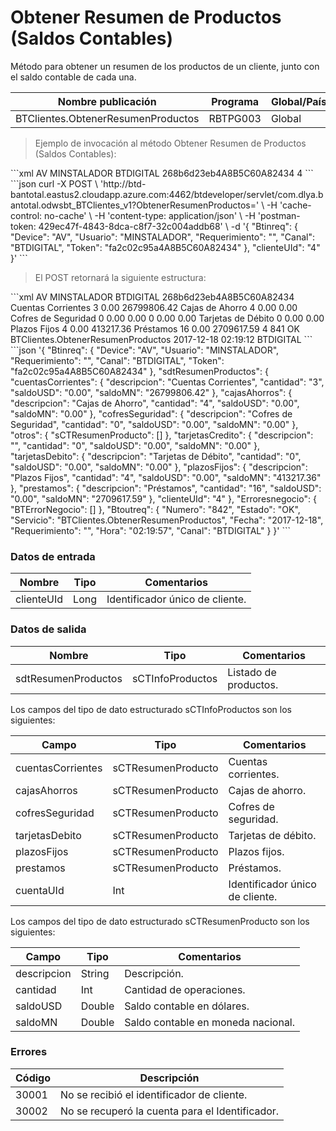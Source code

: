 # Obtener Resumen de Productos (Saldos Contables) 

Método para obtener un resumen de los productos de un cliente, junto con el saldo contable de cada una. 

Nombre publicación | Programa | Global/País 
--------- | ----------- | ----------- 
BTClientes.ObtenerResumenProductos | RBTPG003 | Global 

> Ejemplo de invocación al método Obtener Resumen de Productos (Saldos Contables): 

<code-group> 
<code-block title="XML" active> 
```xml 
<soapenv:Envelope xmlns:soapenv="http://schemas.xmlsoap.org/soap/envelope/" xmlns:bts="http://uy.com.dlya.bantotal/BTSOA/"> 
   <soapenv:Header/> 
   <soapenv:Body> 
      <bts:BTClientes.ObtenerResumenProductos> 
         <bts:Btinreq> 
            <bts:Device>AV</bts:Device> 
            <bts:Usuario>MINSTALADOR</bts:Usuario> 
            <bts:Requerimiento/> 
            <bts:Canal>BTDIGITAL</bts:Canal> 
            <bts:Token>268b6d23eb4A8B5C60A82434</bts:Token> 
         </bts:Btinreq> 
         <bts:clienteUId>4</bts:clienteUId> 
      </bts:BTClientes.ObtenerResumenProductos> 
   </soapenv:Body> 
</soapenv:Envelope> 
``` 
</code-block> 

<code-block title="JSON"> 
```json 
curl -X POST \ 
  'http://btd-bantotal.eastus2.cloudapp.azure.com:4462/btdeveloper/servlet/com.dlya.bantotal.odwsbt_BTClientes_v1?ObtenerResumenProductos=' \ 
  -H 'cache-control: no-cache' \ 
  -H 'content-type: application/json' \ 
  -H 'postman-token: 429ec47f-4843-8dca-c8f7-32c004addb68' \ 
  -d '{ 
	"Btinreq": { 
		"Device": "AV", 
		"Usuario": "MINSTALADOR", 
		"Requerimiento": "", 
		"Canal": "BTDIGITAL", 
		"Token": "fa2c02c95a4A8B5C60A82434" 
	}, 
    "clienteUId": "4" 
}' 
``` 
</code-block> 
</code-group> 

> El POST retornará la siguiente estructura: 

<code-group> 
<code-block title="XML" active> 
```xml 
<SOAP-ENV:Envelope xmlns:SOAP-ENV="http://schemas.xmlsoap.org/soap/envelope/" xmlns:xsd="http://www.w3.org/2001/XMLSchema" xmlns:SOAP-ENC="http://schemas.xmlsoap.org/soap/encoding/" xmlns:xsi="http://www.w3.org/2001/XMLSchema-instance"> 
   <SOAP-ENV:Body> 
      <BTClientes.ObtenerResumenProductosResponse xmlns="http://uy.com.dlya.bantotal/BTSOA/"> 
         <Btinreq> 
            <Device>AV</Device> 
            <Usuario>MINSTALADOR</Usuario> 
            <Requerimiento/> 
            <Canal>BTDIGITAL</Canal> 
            <Token>268b6d23eb4A8B5C60A82434</Token> 
         </Btinreq> 
         <sdtResumenProductos> 
            <cuentasCorrientes> 
               <descripcion>Cuentas Corrientes</descripcion> 
               <cantidad>3</cantidad> 
               <saldoUSD>0.00</saldoUSD> 
               <saldoMN>26799806.42</saldoMN> 
            </cuentasCorrientes> 
            <cajasAhorros> 
               <descripcion>Cajas de Ahorro</descripcion> 
               <cantidad>4</cantidad> 
               <saldoUSD>0.00</saldoUSD> 
               <saldoMN>0.00</saldoMN> 
            </cajasAhorros> 
            <cofresSeguridad> 
               <descripcion>Cofres de Seguridad</descripcion> 
               <cantidad>0</cantidad> 
               <saldoUSD>0.00</saldoUSD> 
               <saldoMN>0.00</saldoMN> 
            </cofresSeguridad> 
            <otros></otros> 
            <tarjetasCredito> 
               <descripcion/> 
               <cantidad>0</cantidad> 
               <saldoUSD>0.00</saldoUSD> 
               <saldoMN>0.00</saldoMN> 
            </tarjetasCredito> 
            <tarjetasDebito> 
               <descripcion>Tarjetas de Débito</descripcion> 
               <cantidad>0</cantidad> 
               <saldoUSD>0.00</saldoUSD> 
               <saldoMN>0.00</saldoMN> 
            </tarjetasDebito> 
            <plazosFijos> 
               <descripcion>Plazos Fijos</descripcion> 
               <cantidad>4</cantidad> 
               <saldoUSD>0.00</saldoUSD> 
               <saldoMN>413217.36</saldoMN> 
            </plazosFijos> 
            <prestamos> 
               <descripcion>Préstamos</descripcion> 
               <cantidad>16</cantidad> 
               <saldoUSD>0.00</saldoUSD> 
               <saldoMN>2709617.59</saldoMN> 
            </prestamos> 
            <clienteUId>4</clienteUId> 
         </sdtResumenProductos> 
         <Erroresnegocio></Erroresnegocio> 
         <Btoutreq> 
            <Numero>841</Numero> 
            <Estado>OK</Estado> 
            <Servicio>BTClientes.ObtenerResumenProductos</Servicio> 
            <Fecha>2017-12-18</Fecha> 
            <Requerimiento/> 
            <Hora>02:19:12</Hora> 
            <Canal>BTDIGITAL</Canal> 
         </Btoutreq> 
      </BTClientes.ObtenerResumenProductosResponse> 
   </SOAP-ENV:Body> 
</SOAP-ENV:Envelope> 
``` 
</code-block> 

<code-block title="JSON"> 
```json 
'{ 
	"Btinreq": { 
		"Device": "AV", 
		"Usuario": "MINSTALADOR", 
		"Requerimiento": "", 
		"Canal": "BTDIGITAL", 
		"Token": "fa2c02c95a4A8B5C60A82434" 
	}, 
    "sdtResumenProductos": { 
        "cuentasCorrientes": { 
            "descripcion": "Cuentas Corrientes", 
            "cantidad": "3", 
            "saldoUSD": "0.00", 
            "saldoMN": "26799806.42" 
        }, 
        "cajasAhorros": { 
            "descripcion": "Cajas de Ahorro", 
            "cantidad": "4", 
            "saldoUSD": "0.00", 
            "saldoMN": "0.00" 
        }, 
        "cofresSeguridad": { 
            "descripcion": "Cofres de Seguridad", 
            "cantidad": "0", 
            "saldoUSD": "0.00", 
            "saldoMN": "0.00" 
        }, 
        "otros": { 
            "sCTResumenProducto": [] 
        }, 
        "tarjetasCredito": { 
            "descripcion": "", 
            "cantidad": "0", 
            "saldoUSD": "0.00", 
            "saldoMN": "0.00" 
        }, 
        "tarjetasDebito": { 
            "descripcion": "Tarjetas de Débito", 
            "cantidad": "0", 
            "saldoUSD": "0.00", 
            "saldoMN": "0.00" 
        }, 
        "plazosFijos": { 
            "descripcion": "Plazos Fijos", 
            "cantidad": "4", 
            "saldoUSD": "0.00", 
            "saldoMN": "413217.36" 
        }, 
        "prestamos": { 
            "descripcion": "Préstamos", 
            "cantidad": "16", 
            "saldoUSD": "0.00", 
            "saldoMN": "2709617.59" 
        }, 
        "clienteUId": "4" 
    }, 
    "Erroresnegocio": { 
        "BTErrorNegocio": [] 
    }, 
    "Btoutreq": { 
        "Numero": "842", 
        "Estado": "OK", 
        "Servicio": "BTClientes.ObtenerResumenProductos", 
        "Fecha": "2017-12-18", 
        "Requerimiento": "", 
        "Hora": "02:19:57", 
        "Canal": "BTDIGITAL" 
    } 
}' 
``` 
</code-block> 
</code-group> 

### Datos de entrada 

Nombre | Tipo | Comentarios 
--------- | ----------- | ----------- 
clienteUId | Long | Identificador único de cliente. 

### Datos de salida 

Nombre | Tipo | Comentarios 
--------- | ----------- | ----------- 
sdtResumenProductos | sCTInfoProductos | Listado de productos. 

Los campos del tipo de dato estructurado sCTInfoProductos son los siguientes: 

Campo | Tipo | Comentarios 
--------- | ----------- | ----------- 
cuentasCorrientes | sCTResumenProducto |  Cuentas corrientes. 
cajasAhorros | sCTResumenProducto |  Cajas de ahorro. 
cofresSeguridad | sCTResumenProducto |  Cofres de seguridad. 
tarjetasDebito | sCTResumenProducto |  Tarjetas de débito. 
plazosFijos | sCTResumenProducto |  Plazos fijos. 
prestamos | sCTResumenProducto |  Préstamos. 
cuentaUId | Int |  Identificador único de cliente. 

Los campos del tipo de dato estructurado sCTResumenProducto son los siguientes: 

Campo | Tipo | Comentarios 
--------- | ----------- | ----------- 
descripcion | String | Descripción. 
cantidad | Int |  Cantidad de operaciones. 
saldoUSD | Double |  Saldo contable en dólares. 
saldoMN | Double |  Saldo contable en moneda nacional. 

### Errores 

Código | Descripción 
--------- | ----------- 
30001 | No se recibió el identificador de cliente. 
30002 | No se recuperó la cuenta para el Identificador. 

 
